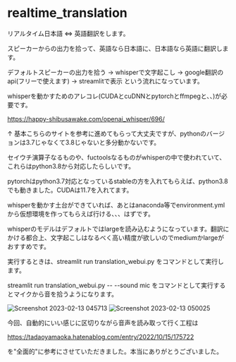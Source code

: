 # realtime_translation
リアルタイム日本語 ⇔ 英語翻訳をします。

スピーカーからの出力を拾って、英語なら日本語に、日本語なら英語に翻訳します。

デフォルトスピーカーの出力を拾う → whisperで文字起こし → google翻訳のapi(フリーで使えます) → streamlitで表示
という流れになっています。

whisperを動かすためのアレコレ(CUDAとcuDNNとpytorchとffmpegと、、)が必要です。

https://happy-shibusawake.com/openai_whisper/696/ 

↑
基本こちらのサイトを参考に進めてもらって大丈夫ですが、pythonのバージョンは3.7じゃなくて3.8じゃないと多分動かないです。

セイウチ演算子なるものや、fuctoolsなるものがwhisperの中で使われていて、これらはpython3.8から対応したらしいです。

pytorchはpython3.7対応となっているstableの方を入れてもらえば、python3.8でも動きました。CUDAは11.7を入れてます。

whisperを動かす土台ができていれば、あとはanaconda等でenvironment.ymlから仮想環境を作ってもらえば行ける、、、はずです。

whisperのモデルはデフォルトではlargeを読み込むようになっています。翻訳にかける都合上、文字起こしはなるべく高い精度が欲しいのでmediumかlargeがおすすめです。

実行するときは、streamlit run translation_webui.py をコマンドとして実行します。

streamlit run translation_webui.py -- --sound mic をコマンドとして実行するとマイクから音を拾うようになります。

![Screenshot 2023-02-13 045713](https://user-images.githubusercontent.com/87175394/218334117-19787714-1fb9-4915-b611-1c5ec32ec8b5.png)
![Screenshot 2023-02-13 050025](https://user-images.githubusercontent.com/87175394/218334121-1acc1399-1f62-4b78-8127-adc6b390904e.png)



今回、自動的にいい感じに区切りながら音声を読み取って行く工程は

https://tadaoyamaoka.hatenablog.com/entry/2022/10/15/175722

を"全面的"に参考にさせていただきました。本当にありがとうございました。
